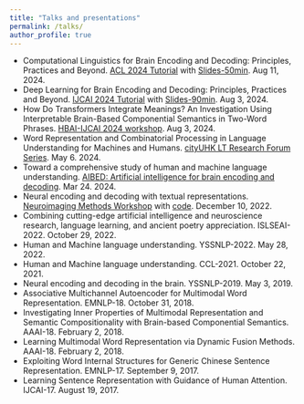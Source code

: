 ```yaml
---
title: "Talks and presentations"
permalink: /talks/
author_profile: true
---
```

- Computational Linguistics for Brain Encoding and Decoding: Principles, Practices and Beyond. [ACL 2024 Tutorial](https://2024.aclweb.org/program/tutorials/) with [Slides-50min](https://drive.google.com/file/d/1gcJDCklWaV29tSXZ5x4TpVDWoqCc-rTm/view?usp=sharing). Aug 11, 2024.
- Deep Learning for Brain Encoding and Decoding: Principles, Practices and Beyond. [IJCAI 2024 Tutorial](https://ijcai24.org/tutorials/) with [Slides-90min](https://drive.google.com/file/d/1wpaz9ivZF2DxtjMsdSwdccIHxcZEkCN-/view?usp=sharing). Aug 3, 2024.
- How Do Transformers Integrate Meanings? An Investigation Using Interpretable Brain-Based Componential Semantics in Two-Word Phrases. [HBAI-IJCAI 2024 workshop](https://hbai2024.github.io/). Aug 3, 2024.
- Word Representation and Combinatorial Processing in Language Understanding for Machines and Humans. [cityUHK LT Research Forum Series](https://lt.cityu.edu.hk/Research/cred/LT-Research-Forum-Series/event/?vSubFID=1&Topic_ID=2186). May 6. 2024.
- Toward a comprehensive study of human and machine language understanding. [AIBED: Artificial intelligence for brain encoding and decoding](https://sites.google.com/view/aibed2024/home). Mar 24. 2024.
- Neural encoding and decoding with textual representations. [Neuroimaging Methods Workshop](https://research.class.cityu.edu.hk/wp-content/uploads/2022/11/neuroimaging_methods_workshop.pdf) with [code](https://github.com/wangshaonan/fMRI-encoding-with-textual-representations). December 10, 2022.
- Combining cutting-edge artificial intelligence and neuroscience research, language learning, and ancient poetry
appreciation. ISLSEAI-2022. October 29, 2022.
- Human and Machine language understanding. YSSNLP-2022. May 28, 2022.
- Human and Machine language understanding. CCL-2021. October 22, 2021.
- Neural encoding and decoding in the brain. YSSNLP-2019. May 3, 2019.
- Associative Multichannel Autoencoder for Multimodal Word Representation. EMNLP-18. October 31, 2018.
- Investigating Inner Properties of Multimodal Representation and Semantic Compositionality with Brain-based Componential Semantics. AAAI-18. February 2, 2018.
- Learning Multimodal Word Representation via Dynamic Fusion Methods. AAAI-18. February 2, 2018.
- Exploiting Word Internal Structures for Generic Chinese Sentence Representation. EMNLP-17. September 9, 2017.
- Learning Sentence Representation with Guidance of Human Attention. IJCAI-17. August 19, 2017.
